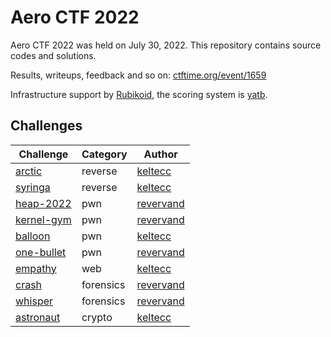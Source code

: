 # Aero CTF 2022

Aero CTF 2022 was held on July 30, 2022. This repository contains source codes and solutions.

Results, writeups, feedback and so on: [ctftime.org/event/1659](https://ctftime.org/event/1659/)

Infrastructure support by [Rubikoid](https://github.com/Rubikoid), the scoring system is [yatb](https://github.com/kksctf/yatb).

## Challenges

| Challenge                           | Category  | Author                                    |
|-------------------------------------|-----------|-------------------------------------------|
| [arctic](tasks/reverse/arctic)      | reverse   | [keltecc](https://github.com/keltecc)     |
| [syringa](tasks/reverse/syringa)    | reverse   | [keltecc](https://github.com/keltecc)     |
| [heap-2022](tasks/pwn/heap-2022)    | pwn       | [revervand](https://github.com/revervand) |
| [kernel-gym](tasks/pwn/kernel-gym)  | pwn       | [revervand](https://github.com/revervand) |
| [balloon](tasks/pwn/balloon)        | pwn       | [keltecc](https://github.com/keltecc)     |
| [one-bullet](tasks/pwn/one-bullet)  | pwn       | [revervand](https://github.com/revervand) |
| [empathy](tasks/web/empathy)        | web       | [keltecc](https://github.com/keltecc)     |
| [crash](tasks/forensics/crash)      | forensics | [revervand](https://github.com/revervand) |
| [whisper](tasks/forensics/whisper)  | forensics | [revervand](https://github.com/revervand) |
| [astronaut](tasks/crypto/astronaut) | crypto    | [keltecc](https://github.com/keltecc)     |
